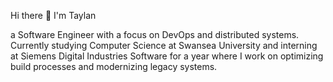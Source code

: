 Hi there 👋 I'm Taylan 

a Software Engineer with a focus on DevOps and distributed systems. Currently studying Computer Science at Swansea University and interning at Siemens Digital Industries Software for a year where I work on optimizing build processes and modernizing legacy systems.
